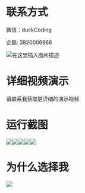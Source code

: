 # 联系方式

微信：duckCoding

企鹅: 3820006966

![在这里插入图片描述](http://upload.cxycsx.vip/91ab4bcb4f2c4c6db86365bb6d6e9c62.jpeg)

# 详细视频演示

请联系我获取更详细的演示视频

# 运行截图

![](http://www.bysj52.com/uploadfile/ueditor/image/202306/%E6%AF%95%E8%AE%BEssm595%E9%AB%98%E6%A0%A1%E7%8F%AD%E7%BA%A7%E5%90%8C%E5%AD%A6%E5%BD%95%E7%BD%91%E7%AB%99+jsp%E6%BC%94%E7%A4%BA%E6%AF%95%E4%B8%9A%E8%AE%BE%E8%AE%A1/1.png)![](http://www.bysj52.com/uploadfile/ueditor/image/202306/%E6%AF%95%E8%AE%BEssm595%E9%AB%98%E6%A0%A1%E7%8F%AD%E7%BA%A7%E5%90%8C%E5%AD%A6%E5%BD%95%E7%BD%91%E7%AB%99+jsp%E6%BC%94%E7%A4%BA%E6%AF%95%E4%B8%9A%E8%AE%BE%E8%AE%A1/4.png)![](http://www.bysj52.com/uploadfile/ueditor/image/202306/%E6%AF%95%E8%AE%BEssm595%E9%AB%98%E6%A0%A1%E7%8F%AD%E7%BA%A7%E5%90%8C%E5%AD%A6%E5%BD%95%E7%BD%91%E7%AB%99+jsp%E6%BC%94%E7%A4%BA%E6%AF%95%E4%B8%9A%E8%AE%BE%E8%AE%A1/5.png)![](http://www.bysj52.com/uploadfile/ueditor/image/202306/%E6%AF%95%E8%AE%BEssm595%E9%AB%98%E6%A0%A1%E7%8F%AD%E7%BA%A7%E5%90%8C%E5%AD%A6%E5%BD%95%E7%BD%91%E7%AB%99+jsp%E6%BC%94%E7%A4%BA%E6%AF%95%E4%B8%9A%E8%AE%BE%E8%AE%A1/3.png)![](http://www.bysj52.com/uploadfile/ueditor/image/202306/%E6%AF%95%E8%AE%BEssm595%E9%AB%98%E6%A0%A1%E7%8F%AD%E7%BA%A7%E5%90%8C%E5%AD%A6%E5%BD%95%E7%BD%91%E7%AB%99+jsp%E6%BC%94%E7%A4%BA%E6%AF%95%E4%B8%9A%E8%AE%BE%E8%AE%A1/2.png)

# 为什么选择我

![](http://upload.cxycsx.vip/%E7%A8%8B%E5%BA%8F%E8%AE%BE%E8%AE%A1.png)

